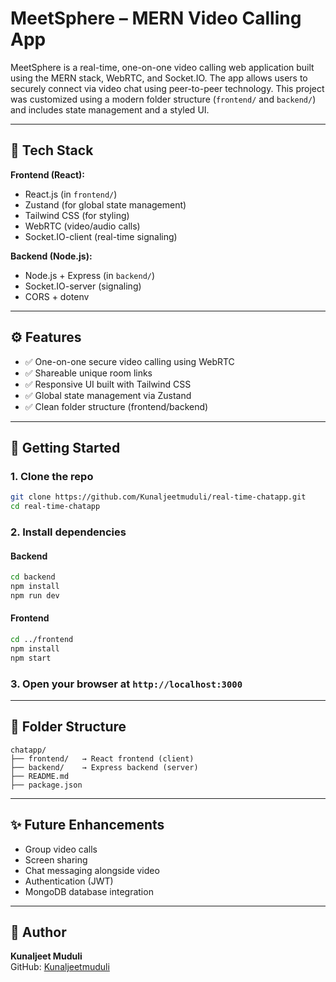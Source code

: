 # MeetSphere – MERN Video Calling App

MeetSphere is a real-time, one-on-one video calling web application built using the MERN stack, WebRTC, and Socket.IO. The app allows users to securely connect via video chat using peer-to-peer technology. This project was customized using a modern folder structure (`frontend/` and `backend/`) and includes state management and a styled UI.

---

## 🔧 Tech Stack

**Frontend (React):**
- React.js (in `frontend/`)
- Zustand (for global state management)
- Tailwind CSS (for styling)
- WebRTC (video/audio calls)
- Socket.IO-client (real-time signaling)

**Backend (Node.js):**
- Node.js + Express (in `backend/`)
- Socket.IO-server (signaling)
- CORS + dotenv

---

## ⚙️ Features

- ✅ One-on-one secure video calling using WebRTC
- ✅ Shareable unique room links
- ✅ Responsive UI built with Tailwind CSS
- ✅ Global state management via Zustand
- ✅ Clean folder structure (frontend/backend)

---

## 🚀 Getting Started

### 1. Clone the repo

```bash
git clone https://github.com/Kunaljeetmuduli/real-time-chatapp.git
cd real-time-chatapp
```

### 2. Install dependencies

#### Backend
```bash
cd backend
npm install
npm run dev
```

#### Frontend
```bash
cd ../frontend
npm install
npm start
```

### 3. Open your browser at `http://localhost:3000`

---

## 📁 Folder Structure

```
chatapp/
├── frontend/   → React frontend (client)
├── backend/    → Express backend (server)
├── README.md
├── package.json
```

---

## ✨ Future Enhancements

- Group video calls
- Screen sharing
- Chat messaging alongside video
- Authentication (JWT)
- MongoDB database integration

---

## 👤 Author

**Kunaljeet Muduli**  
GitHub: [Kunaljeetmuduli](https://github.com/Kunaljeetmuduli)